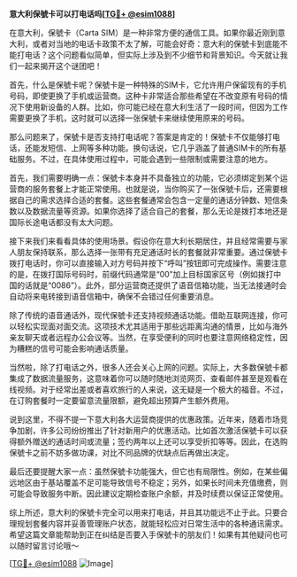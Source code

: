 **意大利保號卡可以打电话吗[[TG💪+ @esim1088](https://t.me/s/esim1088)]**

在意大利，保號卡（Carta SIM）是一种非常方便的通信工具。如果你最近刚到意大利，或者对当地的电话卡政策不太了解，可能会好奇：意大利的保號卡到底能不能打电话？这个问题看似简单，但实际上涉及到不少细节和背景知识。今天就让我们一起来揭开这个谜团吧！

首先，什么是保號卡呢？保號卡是一种特殊的SIM卡，它允许用户保留现有的手机号码，即使更换了手机或运营商。这种卡非常适合那些希望在不改变原有号码的情况下使用新设备的人群。比如，你可能已经在意大利生活了一段时间，但因为工作需要更换了手机，这时就可以选择一张保號卡来继续使用原来的号码。

那么问题来了，保號卡是否支持打电话呢？答案是肯定的！保號卡不仅能够打电话，还能发短信、上网等多种功能。换句话说，它几乎涵盖了普通SIM卡的所有基础服务。不过，在具体使用过程中，可能会遇到一些限制或需要注意的地方。

首先，我们需要明确一点：保號卡本身并不具备独立的功能，它必须绑定到某个运营商的服务套餐上才能正常使用。也就是说，当你购买了一张保號卡后，还需要根据自己的需求选择合适的套餐。这些套餐通常会包含一定量的通话分钟数、短信条数以及数据流量等资源。如果你选择了适合自己的套餐，那么无论是拨打本地还是国际长途电话都没有太大问题。

接下来我们来看看具体的使用场景。假设你在意大利长期居住，并且经常需要与家人朋友保持联系，那么选择一张带有充足通话时长的套餐就非常重要。通过保號卡拨打电话时，你可以直接输入对方号码并按下“呼叫”按钮即可完成操作。需要注意的是，在拨打国际号码时，前缀代码通常是“00”加上目标国家区号（例如拨打中国的话就是“0086”）。此外，部分运营商还提供了语音信箱功能，当无法接通时会自动将来电转接到语音信箱中，确保不会错过任何重要消息。

除了传统的语音通话外，现代保號卡还支持视频通话功能。借助互联网连接，你可以轻松实现面对面交流。这项技术尤其适用于那些远距离沟通的情景，比如与海外亲友聊天或者远程办公会议等。当然，在享受便利的同时也要注意网络稳定性，因为糟糕的信号可能会影响通话质量。

当然啦，除了打电话之外，很多人还会关心上网的问题。实际上，大多数保號卡都集成了数据流量服务，这意味着你可以随时随地浏览网页、查看邮件甚至是观看在线视频。对于经常出差或者喜欢旅行的人来说，这无疑是一个极大的福音。不过，在订购套餐时一定要留意流量限额，避免超出预算产生额外费用。

说到这里，不得不提一下意大利各大运营商提供的优惠政策。近年来，随着市场竞争加剧，许多公司纷纷推出了针对新用户的优惠活动。比如首次激活保號卡可以获得额外赠送的通话时间或流量；签约两年以上还可以享受折扣等等。因此，在选购保號卡之前不妨多做功课，对比不同品牌的优缺点后再做出决定。

最后还要提醒大家一点：虽然保號卡功能强大，但它也有局限性。例如，在某些偏远地区由于基站覆盖不足可能导致信号不稳定；另外，如果长时间未充值缴费，则可能会导致服务中断。因此建议定期检查账户余额，并及时续费以保证正常使用。

综上所述，意大利的保號卡完全可以用来打电话，并且其功能远不止于此。只要合理规划套餐内容并妥善管理账户状态，就能轻松应对日常生活中的各种通讯需求。希望这篇文章能帮助到正在纠结是否要入手保號卡的朋友们！如果有其他疑问也可以随时留言讨论哦～

[[TG💪+ @esim1088](https://t.me/s/esim1088) ![Image](https://i.postimg.cc/4NQfJmqS/Snipaste-2025-05-13-00-14-12.png)]